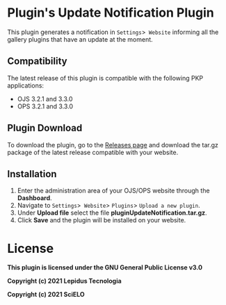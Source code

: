 # Plugin's Update Notification Plugin 

This plugin generates a notification in `Settings`>` Website` informing all the gallery plugins that have an update at the moment.

## Compatibility

The latest release of this plugin is compatible with the following PKP applications:

* OJS 3.2.1 and 3.3.0
* OPS 3.2.1 and 3.3.0


## Plugin Download

To download the plugin, go to the [Releases page](https://github.com/lepidus/pluginUpdateNotification/releases) and download the tar.gz package of the latest release compatible with your website.

## Installation

1. Enter the administration area of ​​your OJS/OPS website through the __Dashboard__.
2. Navigate to `Settings`>` Website`> `Plugins`> `Upload a new plugin`.
3. Under __Upload file__ select the file __pluginUpdateNotification.tar.gz__.
4. Click __Save__ and the plugin will be installed on your website.


# License
__This plugin is licensed under the GNU General Public License v3.0__

__Copyright (c) 2021 Lepidus Tecnologia__

__Copyright (c) 2021 SciELO__
